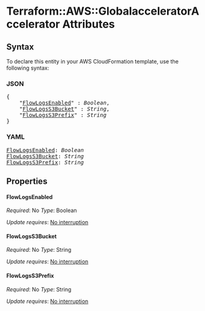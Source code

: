 # Terraform::AWS::GlobalacceleratorAccelerator Attributes

## Syntax

To declare this entity in your AWS CloudFormation template, use the following syntax:

### JSON

<pre>
{
    "<a href="#flowlogsenabled" title="FlowLogsEnabled">FlowLogsEnabled</a>" : <i>Boolean</i>,
    "<a href="#flowlogss3bucket" title="FlowLogsS3Bucket">FlowLogsS3Bucket</a>" : <i>String</i>,
    "<a href="#flowlogss3prefix" title="FlowLogsS3Prefix">FlowLogsS3Prefix</a>" : <i>String</i>
}
</pre>

### YAML

<pre>
<a href="#flowlogsenabled" title="FlowLogsEnabled">FlowLogsEnabled</a>: <i>Boolean</i>
<a href="#flowlogss3bucket" title="FlowLogsS3Bucket">FlowLogsS3Bucket</a>: <i>String</i>
<a href="#flowlogss3prefix" title="FlowLogsS3Prefix">FlowLogsS3Prefix</a>: <i>String</i>
</pre>

## Properties

#### FlowLogsEnabled

_Required_: No
_Type_: Boolean

_Update requires_: [No interruption](https://docs.aws.amazon.com/AWSCloudFormation/latest/UserGuide/using-cfn-updating-stacks-update-behaviors.html#update-no-interrupt)

#### FlowLogsS3Bucket

_Required_: No
_Type_: String

_Update requires_: [No interruption](https://docs.aws.amazon.com/AWSCloudFormation/latest/UserGuide/using-cfn-updating-stacks-update-behaviors.html#update-no-interrupt)

#### FlowLogsS3Prefix

_Required_: No
_Type_: String

_Update requires_: [No interruption](https://docs.aws.amazon.com/AWSCloudFormation/latest/UserGuide/using-cfn-updating-stacks-update-behaviors.html#update-no-interrupt)

